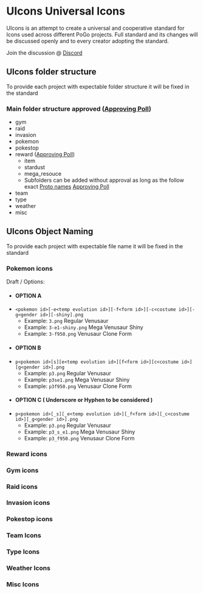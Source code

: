 # UIcons Universal Icons

UIcons is an attempt to create a universal and cooperative standard for Icons used across different PoGo projects. Full standard and its changes will be discussed openly and to every creator adopting the standard.

Join the discussion @ [Discord](https://discord.gg/cG8JwrJB6Z)

## UIcons folder structure

To provide each project with expectable folder structure it will be fixed in the standard 

### Main folder structure approved ([Approving Poll](https://discord.com/channels/795728654566817812/795778114139586590/796050026689855538))

- gym
- raid
- invasion
- pokemon
- pokestop
- reward  ([Approving Poll](https://discord.com/channels/795728654566817812/795778114139586590/796468427228315648))
  - item
  - stardust
  - mega_resouce
  - Subfolders can be added without approval as long as the follow exact [Proto names](https://github.com/Furtif/POGOProtos/blob/old_master/src/POGOProtos/Data/Quests/QuestReward.proto#L39) [Approving Poll](https://discord.com/channels/795728654566817812/797833971332415529/797834489861767178)
- team
- type
- weather
- misc

## UIcons Object Naming

To provide each project with expectable file name it will be fixed in the standard 

### Pokemon icons
Draft / Options:
  - #### OPTION A
  - `<pokemon id>[-e<temp evolution id>][-f<form id>][-c<costume id>][-g<gender id>][-shiny].png`
    - Example: `3.png` Regular Venusaur
    - Example: `3-e1-shiny.png` Mega Venusaur Shiny
    - Example: `3-f950.png` Venusaur Clone Form
  - #### OPTION B
  - `p<pokemon id>[s][e<temp evolution id>][f<form id>][c<costume id>][g<gender id>].png`
    - Example: `p3.png` Regular Venusaur
    - Example: `p3se1.png` Mega Venusaur Shiny
    - Example: `p3f950.png` Venusaur Clone Form
  - #### OPTION C ( Underscore or Hyphen to be considered )
  - `p<pokemon id>[_s][_e<temp evolution id>][_f<form id>][_c<costume id>][_g<gender id>].png`
    - Example: `p3.png` Regular Venusaur
    - Example: `p3_s_e1.png` Mega Venusaur Shiny
    - Example: `p3_f950.png` Venusaur Clone Form

### Reward icons

### Gym icons

### Raid icons

### Invasion icons

### Pokestop icons

### Team Icons

### Type Icons

### Weather Icons

### Misc Icons
